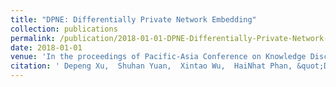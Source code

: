 ```yaml
---
title: "DPNE: Differentially Private Network Embedding"
collection: publications
permalink: /publication/2018-01-01-DPNE-Differentially-Private-Network-Embedding/
date: 2018-01-01
venue: 'In the proceedings of Pacific-Asia Conference on Knowledge Discovery and Data Mining'
citation: ' Depeng Xu,  Shuhan Yuan,  Xintao Wu,  HaiNhat Phan, &quot;DPNE: Differentially Private Network Embedding.&quot; In the proceedings of Pacific-Asia Conference on Knowledge Discovery and Data Mining, 2018.'
---
```

<!-- Use [Google Scholar](https://scholar.google.com/scholar?q=DPNE:+Differentially+Private+Network+Embedding){:target="_blank"} for full citation -->